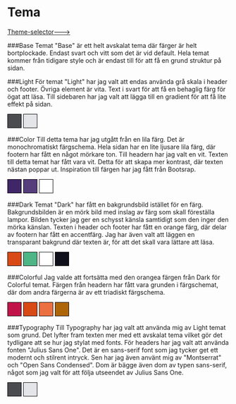 Tema
==============================================

[Theme-selector--->](../htdocs/theme-selector)

###Base
Temat "Base" är ett helt avskalat tema där färger är helt bortplockade. Endast svart
och vitt som det är vid default. Hela temat kommer från tidigare style och är endast
till för att få en grund struktur på sidan.

###Light
För temat "Light" har jag valt att endas använda grå skala i header och footer. Övriga
element är vita. Text i svart för att få en behaglig färg för ögat att läsa. Till sidebaren
har jag valt att lägga till en gradient för att få lite effekt på sidan.

<div style="height: 30px; width: 30px; background-color: #4a4c4f; display: inline-block; border: 1px solid black;"></div>
<div style="height: 30px; width: 30px; background-color: #e3e5e8; display: inline-block; border: 1px solid black;"></div>

###Color
Till detta tema har jag utgått från en lila färg. Det är monochromatiskt färgschema.
Hela sidan har en lite ljusare lila färg, där footern har fått en något mörkare ton.
Till headern har jag valt en vit. Texten till detta temat har fått vara vit. Detta för
att skapa mer kontrast, där texten nästan poppar ut. Inspiration till färgen har jag fått
från Bootsrap.

<div style="height: 30px; width: 30px; background-color: #3F2666; display: inline-block; border: 1px solid black;"></div>
<div style="height: 30px; width: 30px; background-color: #563D7C; display: inline-block; border: 1px solid black;"></div>
<div style="height: 30px; width: 30px; background-color: white; display: inline-block; border: 1px solid black;"></div>

###Dark
Temat "Dark" har fått en bakgrundsbild istället för en färg. Bakgrundsbilden är en mörk bild med
inslag av färg som skall föreställa lampor. Bilden tycker jag ger en schysst känsla
samtidigt som den inger den mörka känslan. Texten i header och footer har fått en
orange färg, där delar av footern har fått en accentfärg. Jag har även valt att
läggen en transparant bakgrund där texten är, för att det skall vara lättare att läsa.

<div style="height: 30px; width: 30px; background-color: #d84915; display: inline-block; border: 1px solid black;"></div>
<div style="height: 30px; width: 30px; background-color: #4DB586; display: inline-block; border: 1px solid black;"></div>
<div style="height: 30px; width: 30px; background-color: white; display: inline-block; border: 1px solid black;"></div>
<div style="height: 30px; width: 30px; background-color: #10101C; display: inline-block; border: 1px solid black;"></div>

###Colorful
Jag valde att fortsätta med den orangea färgen från Dark för Colorful temat. Färgen från headern har fått vara grunden i
färgschemat, där dom andra färgerna är av ett triadiskt färgschema.

<div style="height: 30px; width: 30px; background-color: #C0134A; display: inline-block; border: 1px solid black;"></div>
<div style="height: 30px; width: 30px; background-color: #d84915; display: inline-block; border: 1px solid black;"></div>
<div style="height: 30px; width: 30px; background-color: #EC6F40; display: inline-block; border: 1px solid black;"></div>
<div style="height: 30px; width: 30px; background-color: #AE6507; display: inline-block; border: 1px solid black;"></div>

###Typography
Till Typography har jag valt att använda mig av Light temat som grund. Det lyfter fram texten mer med
ett avskalat tema vilket gör det tydligare att se hur jag stylat med fonts.
För headers har jag valt att använda fonten "Julius Sans One". Det är en sans-serif font som jag
tycker get ett modernt och stilrent intryck. Sen har jag även använt mig av "Montserrat" och "Open Sans Condensed". Dom är bägge även dom av typen sans-serif, något som jag valt för att följa utseendet
av Julius Sans One.

<div style="height: 30px; width: 30px; background-color: #4a4c4f; display: inline-block; border: 1px solid black;"></div>
<div style="height: 30px; width: 30px; background-color: #e3e5e8; display: inline-block; border: 1px solid black;"></div>
